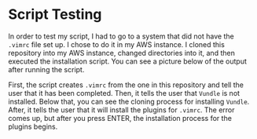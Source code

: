 # Script Testing

In order to test my script, I had to go to a system that did not have the `.vimrc` file set up. I chose to do it in my AWS instance. I cloned this repository into my AWS instance, changed directories into it, and then executed the installation script. You can see a picture below of the output after running the script.



First, the script creates `.vimrc` from the one in this repository and tell the user that it has been completed. Then, it tells the user that `Vundle` is not installed. Below that, you can see the cloning process for installing `Vundle`. After, it tells the user that it will install the plugins for `.vimrc`. The error comes up, but after you press ENTER, the installation process for the plugins begins.
